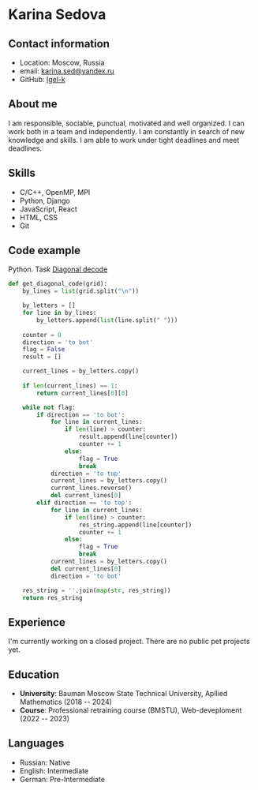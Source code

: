 # Karina Sedova

## Contact information
- Location: Moscow, Russia
- email: karina.sed@yandex.ru
- GitHub: [Igel-k](https://github.com/Igel-k)

## About me
I am responsible, sociable, punctual, motivated and well organized. I can work both in a team and independently. I am constantly in search of new knowledge and skills. I am able to work under tight deadlines and meet deadlines.

## Skills
- C/C++, OpenMP, MPI
- Python, Django
- JavaScript, React
- HTML, CSS
- Git

## Code example
Python. Task [Diagonal decode](https://www.codewars.com/kata/55af0d33f9b829d0a800008d/)

```python
def get_diagonal_code(grid):
    by_lines = list(grid.split("\n"))

    by_letters = []
    for line in by_lines:
        by_letters.append(list(line.split(" ")))
    
    counter = 0
    direction = 'to bot'
    flag = False
    result = []

    current_lines = by_letters.copy()
    
    if len(current_lines) == 1:
        return current_lines[0][0]

    while not flag:
        if direction == 'to bot':
            for line in current_lines:
                if len(line) > counter:
                    result.append(line[counter])
                    counter += 1
                else:
                    flag = True
                    break
            direction = 'to top'
            current_lines = by_letters.copy()
            current_lines.reverse()
            del current_lines[0]
        elif direction == 'to top':
            for line in current_lines:
                if len(line) > counter:
                    res_string.append(line[counter])
                    counter += 1
                else:
                    flag = True
                    break
            current_lines = by_letters.copy()
            del current_lines[0]
            direction = 'to bot'

    res_string = ''.join(map(str, res_string))
    return res_string
```

## Experience
I'm currently working on a closed project.
There are no public pet projects yet.

## Education
- **University**: Bauman Moscow State Technical University, Apllied Mathematics (2018 -- 2024)
- **Course**: Professional retraining course (BMSTU), Web-deveploment (2022 -- 2023)

## Languages
- Russian: Native
- English: Intermediate
- German: Pre-Intermediate

